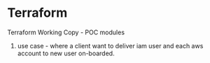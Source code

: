 # Terraform
Terraform Working Copy - POC modules
1. use case - where a client want to deliver iam user and each aws account to new user on-boarded.